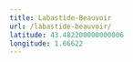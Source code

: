 ```yaml
---
title: Labastide-Beauvoir
url: /labastide-beauvoir/
latitude: 43.482200000000006
longitude: 1.66622
---
```

